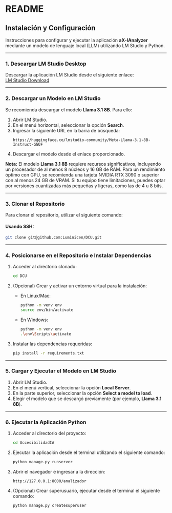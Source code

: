 # README

## Instalación y Configuración

Instrucciones para configurar y ejecutar la aplicación **aX-IAnalyzer** mediante un modelo de lenguaje local (LLM) utilizando LM Studio y Python.

---

### 1. Descargar LM Studio Desktop

Descargar la aplicación LM Studio desde el siguiente enlace:  
[LM Studio Download](https://lmstudio.ai/download)

---

### 2. Descargar un Modelo en LM Studio

Se recomienda descargar el modelo **Llama 3.1 8B**. Para ello:

1. Abrir LM Studio.
2. En el menú horizontal, seleccionar la opción **Search**.
3. Ingresar la siguiente URL en la barra de búsqueda:
   ```plaintext
   https://huggingface.co/lmstudio-community/Meta-Llama-3.1-8B-Instruct-GGUF
   ```
4. Descargar el modelo desde el enlace proporcionado.

**Nota:** El modelo **Llama 3.1 8B** requiere recursos significativos, incluyendo un procesador de al menos 8 núcleos y 16 GB de RAM. Para un rendimiento óptimo con GPU, se recomienda una tarjeta NVIDIA RTX 3090 o superior con al menos 24 GB de VRAM. Si tu equipo tiene limitaciones, puedes optar por versiones cuantizadas más pequeñas y ligeras, como las de 4 u 8 bits.

---

### 3. Clonar el Repositorio

Para clonar el repositorio, utilizar el siguiente comando:

#### Usando SSH:
```bash
git clone git@github.com:Luminicen/DCU.git
```

---

### 4. Posicionarse en el Repositorio e Instalar Dependencias

1. Acceder al directorio clonado:

   ```bash
   cd DCU
   ```

2. (Opcional) Crear y activar un entorno virtual para la instalación:

   - En Linux/Mac:
     ```bash
     python -m venv env
     source env/bin/activate
     ```
   - En Windows:
     ```bash
     python -m venv env
     .\env\Scripts\activate
     ```

3. Instalar las dependencias requeridas:

   ```bash
   pip install -r requirements.txt
   ```

---

### 5. Cargar y Ejecutar el Modelo en LM Studio

1. Abrir LM Studio.
2. En el menú vertical, seleccionar la opción **Local Server**.
3. En la parte superior, seleccionar la opción **Select a model to load**.
4. Elegir el modelo que se descargó previamente (por ejemplo, **Llama 3.1 8B**).

---

### 6. Ejecutar la Aplicación Python

1. Acceder al directorio del proyecto:

   ```bash
   cd AccesibilidadIA
   ```

2. Ejecutar la aplicación desde el terminal utilizando el siguiente comando:

   ```bash
   python manage.py runserver
   ```

3. Abrir el navegador e ingresar a la dirección:

   ```plaintext
   http://127.0.0.1:8000/analizador
   ```
4. (Opcional) Crear superusuario, ejecutar desde el terminal el siguiente comando:
	```bash
   python manage.py createsuperuser
   ```